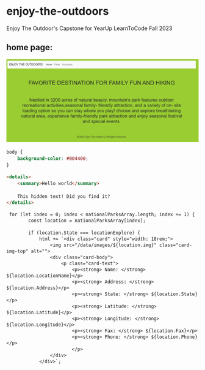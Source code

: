 # enjoy-the-outdoors

Enjoy The Outdoor's Capstone for YearUp LearnToCode Fall 2023

## home page:
<img src="/data/images/Background%20image/Screenshot%202023-11-17%20120810.png">



```css
body {
    background-color: #004400;
}

```

```html
<details>
    <summary>Hello world</summary>

    This hidden text! Did you find it?
</details>
```

```
 for (let index = 0; index < nationalParksArray.length; index += 1) {
        const location = nationalParksArray[index];

        if (location.State === locationExplore) {
            html += `<div class="card" style="width: 18rem;">
                <img src="/data/images/${location.img}" class="card-img-top" alt="">
                <div class="card-body">
                    <p class="card-text">
                        <p><strong> Name: </strong> ${location.LocationName}</p>
                        <p><strong> Address: </strong> ${location.Address}</p>
                        <p><strong> State: </strong> ${location.State}</p>
                        <p><strong> Latitude: </strong> ${location.Latitude}</p>
                        <p><strong> Longitude: </strong> ${location.Longitude}</p>
                        <p><strong> Fax: </strong> ${location.Fax}</p>
                        <p><strong> Phone: </strong> ${location.Phone}</p> 
                        </p>
                </div>
            </div>`;
```
